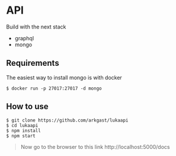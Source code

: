 # API


Build with the next stack

  * graphql
  * mongo

## Requirements

The easiest way to install mongo is with docker

    $ docker run -p 27017:27017 -d mongo

## How to use

    $ git clone https://github.com/arkgast/lukaapi
    $ cd lukaapi
    $ npm install
    $ npm start

> Now go to the browser to this link http://localhost:5000/docs

